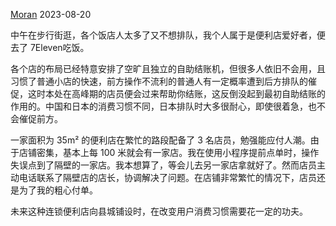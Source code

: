 [Moran]([关于我](https://fmoran.me/post/guan-yu-wo.html))  2023-08-20


中午在步行街逛，各个饭店人太多了又不想排队，我个人属于是便利店爱好者，便去了 7Eleven吃饭。

各个店的布局已经特意安排了空旷且独立的自助结账机，但很多人依旧不会用，且习惯了普通小店的快速，前方操作不流利的普通人有一定概率遭到后方排队的催促，这时本处在高峰期的店员便会过来帮助你结账，这反倒没起到最初自助结账的作用的。中国和日本的消费习惯不同，日本排队时大多很耐心，即使很着急，也不会催促前方。

一家面积为 35m² 的便利店在繁忙的路段配备了 3 名店员，勉强能应付人潮。由于店铺密集，基本上每 100 米就会有一家店。我在使用小程序提前点单时，操作失误点到了隔壁的一家店。我本想算了，等会儿去另一家店拿就好了。然而店员主动电话联系了隔壁店的店长，协调解决了问题。在店铺非常繁忙的情况下，店员还是为了我的粗心付单。

未来这种连锁便利店向县城铺设时，在改变用户消费习惯需要花一定的功夫。

<!-- ##{"timestamp":1692528731}## -->